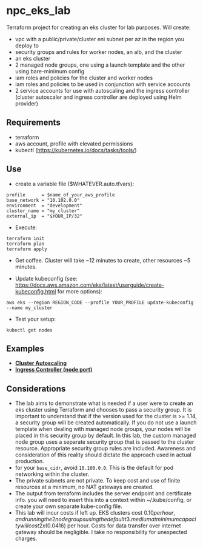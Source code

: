 # npc_eks_lab

Terraform project for creating an eks cluster for lab purposes.  Will create:
- vpc with a public/private/cluster eni subnet per az in the region you deploy to
- security groups and rules for worker nodes, an alb, and the cluster
- an eks cluster
- 2 managed node groups, one using a launch template and the other using bare-minimum config
- iam roles and policies for the cluster and worker nodes
- iam roles and policies to be used in conjunction with service accounts
- 2 service accounts for use with autoscaling and the ingress controller (cluster autoscaler and ingress controller are deployed using Helm provider)

## Requirements
- terraform
- aws account, profile with elevated permissions
- kubectl (https://kubernetes.io/docs/tasks/tools/)

## Use
- create a variable file ($WHATEVER.auto.tfvars):
```hcl
profile      = $name_of_your_aws_profile
base_network = "10.102.0.0"
environment  = "development"
cluster_name = "my_cluster"
external_ip  = "$YOUR_IP/32"
```
- Execute:
```
terraform init
terraform plan
terraform apply
```
- Get coffee.  Cluster will take ~12 minutes to create, other resources ~5 minutes.

- Update kubeconfig (see: https://docs.aws.amazon.com/eks/latest/userguide/create-kubeconfig.html for more options):
```
aws eks --region REGION_CODE --profile YOUR_PROFILE update-kubeconfig --name my_cluster
```

- Test your setup:
```
kubectl get nodes
```

## Examples
-  [**Cluster Autoscaling**](/examples/autoscaling/autoscale_example.md)
-  [**Ingress Controller (node port)**](/examples/ingress_node_port/ingress_example.md)



## Considerations
- The lab aims to demonstrate what is needed if a user were to create an eks cluster using Terraform and chooses to pass a security group. It is important to understand that if the version used for the cluster is >= 1.14, a security group will be created automatically.  If you do not use a launch template when dealing with managed node groups, your nodes will be placed in this security group by default.  In this lab, the custom managed node group uses a separate security group that is passed to the cluster resource.  Appropriate security group rules are included.  Awareness and consideration of this reality should dictate the approach used in actual production.  
- for your ```base_cidr```, avoid ```10.100.0.0```.  This is the default for pod networking within the cluster.
- The private subnets are not private.  To keep cost and use of finite resources at a minimum, no NAT gateways are created.
- The output from terraform includes the server endpoint and certificate info.  you will need to insert this into a context within ~/.kube/config, or create your own separate kube-config file.
- This lab will incur costs if left up.  EKS clusters cost $0.10 per hour, and running the 2 node groups using the default t3.medium at minimum capacity will cost 2 x ($0.0416) per hour.  Costs for data transfer over internet gateway should be negligible.  I take no responsibility for unexpected charges.







